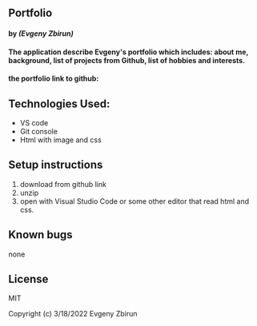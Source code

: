 ## Portfolio

#### by _**(Evgeny Zbirun)**_

#### The application describe Evgeny's portfolio which includes: about me, background, list of projects from Github, list of hobbies and interests.



#### the portfolio link to github:

## Technologies Used:
* VS code
* Git console
* Html with image and css

## Setup instructions

1. download from github link
2. unzip
3. open with Visual Studio Code or some other editor that read html and css.


## Known bugs
 none

## License

MIT

Copyright (c) 3/18/2022 Evgeny Zbirun


